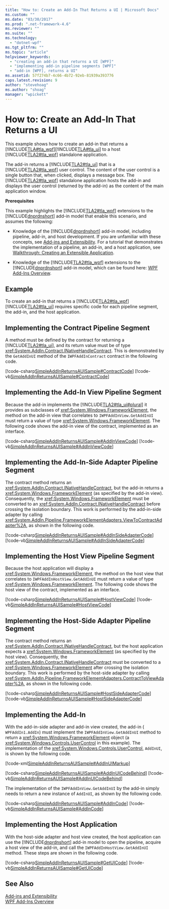 ```yaml
---
title: "How to: Create an Add-In That Returns a UI | Microsoft Docs"
ms.custom: ""
ms.date: "03/30/2017"
ms.prod: ".net-framework-4.6"
ms.reviewer: ""
ms.suite: ""
ms.technology: 
  - "dotnet-wpf"
ms.tgt_pltfrm: ""
ms.topic: "article"
helpviewer_keywords: 
  - "creating an add-in that returns a UI [WPF]"
  - "implementing add-in pipeline segments [WPF]"
  - "add-in [WPF], returns a UI"
ms.assetid: 57f274b7-4c66-4b72-92eb-81939a393776
caps.latest.revision: 9
author: "stevehoag"
ms.author: "shoag"
manager: "wpickett"
---
```

# How to: Create an Add-In That Returns a UI
This example shows how to create an add-in that returns a              [!INCLUDE[TLA#tla_wpf](../../../../includes/tlasharptla-wpf-md.md)][!INCLUDE[TLA#tla_ui](../../../../includes/tlasharptla-ui-md.md)] to a host              [!INCLUDE[TLA2#tla_wpf](../../../../includes/tla2sharptla-wpf-md.md)] standalone application.  
  
 The add-in returns a              [!INCLUDE[TLA2#tla_ui](../../../../includes/tla2sharptla-ui-md.md)] that is a              [!INCLUDE[TLA2#tla_wpf](../../../../includes/tla2sharptla-wpf-md.md)] user control. The content of the user control is a single button that, when clicked, displays a message box. The              [!INCLUDE[TLA2#tla_wpf](../../../../includes/tla2sharptla-wpf-md.md)] standalone application hosts the add-in and displays the user control (returned by the add-in) as the content of the main application window.  
  
 **Prerequisites**  
  
 This example highlights the              [!INCLUDE[TLA2#tla_wpf](../../../../includes/tla2sharptla-wpf-md.md)] extensions to the              [!INCLUDE[dnprdnshort](../../../../includes/dnprdnshort-md.md)] add-in model that enable this scenario, and assumes the following:  
  
-   Knowledge of the                      [!INCLUDE[dnprdnshort](../../../../includes/dnprdnshort-md.md)] add-in model, including pipeline, add-in, and host development. If you are unfamiliar with these concepts, see                      [Add-ins and Extensibility](../../../../docs/framework/add-ins/index.md). For a tutorial that demonstrates the implementation of a pipeline, an add-in, and a host application, see                      [Walkthrough: Creating an Extensible Application](../../../../docs/framework/add-ins/walkthrough-creating-an-extensible-application.md).  
  
-   Knowledge of the                      [!INCLUDE[TLA2#tla_wpf](../../../../includes/tla2sharptla-wpf-md.md)] extensions to the                      [!INCLUDE[dnprdnshort](../../../../includes/dnprdnshort-md.md)] add-in model, which can be found here:                      [WPF Add-Ins Overview](../../../../docs/framework/wpf/app-development/wpf-add-ins-overview.md).  
  
## Example  
 To create an add-in that returns a                      [!INCLUDE[TLA2#tla_wpf](../../../../includes/tla2sharptla-wpf-md.md)][!INCLUDE[TLA2#tla_ui](../../../../includes/tla2sharptla-ui-md.md)] requires specific code for each pipeline segment, the add-in, and the host application.  
    
  
<a name="Contract"></a>   
## Implementing the Contract Pipeline Segment  
 A method must be defined by the contract for returning a                              [!INCLUDE[TLA2#tla_ui](../../../../includes/tla2sharptla-ui-md.md)], and its return value must be of type                              <xref:System.AddIn.Contract.INativeHandleContract>. This is demonstrated by the                              `GetAddInUI` method of the                              `IWPFAddInContract` contract in the following code.  
  
 [!code-csharp[SimpleAddInReturnsAUISample#ContractCode](../../../../samples/snippets/csharp/VS_Snippets_Wpf/SimpleAddInReturnsAUISample/CSharp/Contracts/IWPFAddInContract.cs#contractcode)]
 [!code-vb[SimpleAddInReturnsAUISample#ContractCode](../../../../samples/snippets/visualbasic/VS_Snippets_Wpf/SimpleAddInReturnsAUISample/VisualBasic/Contracts/IWPFAddInContract.vb#contractcode)]  
  
<a name="AddInView"></a>   
## Implementing the Add-In View Pipeline Segment  
 Because the add-in implements the                              [!INCLUDE[TLA2#tla_ui#plural](../../../../includes/tla2sharptla-uisharpplural-md.md)] it provides as subclasses of                              <xref:System.Windows.FrameworkElement>, the method on the add-in view that correlates to                              `IWPFAddInView.GetAddInUI` must return a value of type                              <xref:System.Windows.FrameworkElement>. The following code shows the add-in view of the contract, implemented as an interface.  
  
 [!code-csharp[SimpleAddInReturnsAUISample#AddInViewCode](../../../../samples/snippets/csharp/VS_Snippets_Wpf/SimpleAddInReturnsAUISample/CSharp/AddInViews/IWPFAddInView.cs#addinviewcode)]
 [!code-vb[SimpleAddInReturnsAUISample#AddInViewCode](../../../../samples/snippets/visualbasic/VS_Snippets_Wpf/SimpleAddInReturnsAUISample/VisualBasic/AddInViews/IWPFAddInView.vb#addinviewcode)]  
  
<a name="AddInSideAdapter"></a>   
## Implementing the Add-In-Side Adapter Pipeline Segment  
 The contract method returns an                              <xref:System.AddIn.Contract.INativeHandleContract>, but the add-in returns a                              <xref:System.Windows.FrameworkElement> (as specified by the add-in view). Consequently, the                              <xref:System.Windows.FrameworkElement> must be converted to an                              <xref:System.AddIn.Contract.INativeHandleContract> before crossing the isolation boundary. This work is performed by the add-in-side adapter by calling                              <xref:System.AddIn.Pipeline.FrameworkElementAdapters.ViewToContractAdapter%2A>, as shown in the following code.  
  
 [!code-csharp[SimpleAddInReturnsAUISample#AddInSideAdapterCode](../../../../samples/snippets/csharp/VS_Snippets_Wpf/SimpleAddInReturnsAUISample/CSharp/AddInSideAdapters/WPFAddIn_ViewToContractAddInSideAdapter.cs#addinsideadaptercode)]
 [!code-vb[SimpleAddInReturnsAUISample#AddInSideAdapterCode](../../../../samples/snippets/visualbasic/VS_Snippets_Wpf/SimpleAddInReturnsAUISample/VisualBasic/AddInSideAdapters/WPFAddIn_ViewToContractAddInSideAdapter.vb#addinsideadaptercode)]  
  
<a name="HostView"></a>   
## Implementing the Host View Pipeline Segment  
 Because the host application will display a                              <xref:System.Windows.FrameworkElement>, the method on the host view that correlates to                              `IWPFAddInHostView.GetAddInUI` must return a value of type                              <xref:System.Windows.FrameworkElement>. The following code shows the host view of the contract, implemented as an interface.  
  
 [!code-csharp[SimpleAddInReturnsAUISample#HostViewCode](../../../../samples/snippets/csharp/VS_Snippets_Wpf/SimpleAddInReturnsAUISample/CSharp/HostViews/IWPFAddInHostView.cs#hostviewcode)]
 [!code-vb[SimpleAddInReturnsAUISample#HostViewCode](../../../../samples/snippets/visualbasic/VS_Snippets_Wpf/SimpleAddInReturnsAUISample/VisualBasic/HostViews/IWPFAddInHostView.vb#hostviewcode)]  
  
<a name="HostSideAdapter"></a>   
## Implementing the Host-Side Adapter Pipeline Segment  
 The contract method returns an                              <xref:System.AddIn.Contract.INativeHandleContract>, but the host application expects a                              <xref:System.Windows.FrameworkElement> (as specified by the host view). Consequently, the                              <xref:System.AddIn.Contract.INativeHandleContract> must be converted to a                              <xref:System.Windows.FrameworkElement> after crossing the isolation boundary. This work is performed by the host-side adapter by calling                              <xref:System.AddIn.Pipeline.FrameworkElementAdapters.ContractToViewAdapter%2A>, as shown in the following code.  
  
 [!code-csharp[SimpleAddInReturnsAUISample#HostSideAdapterCode](../../../../samples/snippets/csharp/VS_Snippets_Wpf/SimpleAddInReturnsAUISample/CSharp/HostSideAdapters/WPFAddIn_ContractToViewHostSideAdapter.cs#hostsideadaptercode)]
 [!code-vb[SimpleAddInReturnsAUISample#HostSideAdapterCode](../../../../samples/snippets/visualbasic/VS_Snippets_Wpf/SimpleAddInReturnsAUISample/VisualBasic/HostSideAdapters/WPFAddIn_ContractToViewHostSideAdapter.vb#hostsideadaptercode)]  
  
<a name="AddIn"></a>   
## Implementing the Add-In  
 With the add-in-side adapter and add-in view created, the add-in (                             `WPFAddIn1.AddIn`) must implement the                              `IWPFAddInView.GetAddInUI` method to return a                              <xref:System.Windows.FrameworkElement> object (a                              <xref:System.Windows.Controls.UserControl> in this example). The implementation of the                              <xref:System.Windows.Controls.UserControl>,                              `AddInUI`, is shown by the following code.  
  
 [!code-xml[SimpleAddInReturnsAUISample#AddInUIMarkup](../../../../samples/snippets/csharp/VS_Snippets_Wpf/SimpleAddInReturnsAUISample/CSharp/WPFAddIn1/AddInUI.xaml#addinuimarkup)]  
  
 [!code-csharp[SimpleAddInReturnsAUISample#AddInUICodeBehind](../../../../samples/snippets/csharp/VS_Snippets_Wpf/SimpleAddInReturnsAUISample/CSharp/WPFAddIn1/AddInUI.xaml.cs#addinuicodebehind)]
 [!code-vb[SimpleAddInReturnsAUISample#AddInUICodeBehind](../../../../samples/snippets/visualbasic/VS_Snippets_Wpf/SimpleAddInReturnsAUISample/VisualBasic/WPFAddIn1/AddInUI.xaml.vb#addinuicodebehind)]  
  
 The implementation of the                              `IWPFAddInView.GetAddInUI` by the add-in simply needs to return a new instance of                              `AddInUI`, as shown by the following code.  
  
 [!code-csharp[SimpleAddInReturnsAUISample#AddInCode](../../../../samples/snippets/csharp/VS_Snippets_Wpf/SimpleAddInReturnsAUISample/CSharp/WPFAddIn1/AddIn.cs#addincode)]
 [!code-vb[SimpleAddInReturnsAUISample#AddInCode](../../../../samples/snippets/visualbasic/VS_Snippets_Wpf/SimpleAddInReturnsAUISample/VisualBasic/WPFAddIn1/AddIn.vb#addincode)]  
  
<a name="App"></a>   
## Implementing the Host Application  
 With the host-side adapter and host view created, the host application can use the                              [!INCLUDE[dnprdnshort](../../../../includes/dnprdnshort-md.md)] add-in model to open the pipeline, acquire a host view of the add-in, and call the                              `IWPFAddInHostView.GetAddInUI` method. These steps are shown in the following code.  
  
 [!code-csharp[SimpleAddInReturnsAUISample#GetUICode](../../../../samples/snippets/csharp/VS_Snippets_Wpf/SimpleAddInReturnsAUISample/CSharp/Host/MainWindow.xaml.cs#getuicode)]
 [!code-vb[SimpleAddInReturnsAUISample#GetUICode](../../../../samples/snippets/visualbasic/VS_Snippets_Wpf/SimpleAddInReturnsAUISample/VisualBasic/Host/MainWindow.xaml.vb#getuicode)]  
  
## See Also  
 [Add-ins and Extensibility](../../../../docs/framework/add-ins/index.md)   
 [WPF Add-Ins Overview](../../../../docs/framework/wpf/app-development/wpf-add-ins-overview.md)
